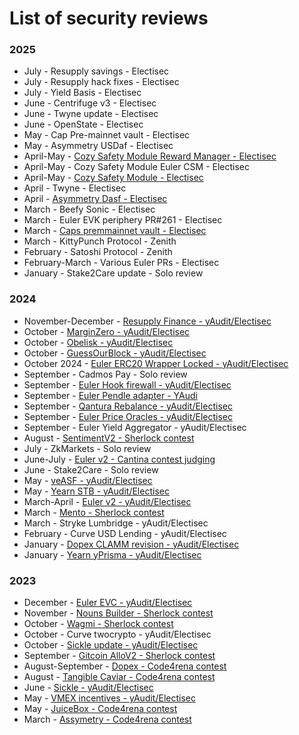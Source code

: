 # List of security reviews

### 2025

- July - Resupply savings - Electisec
- July - Resupply hack fixes - Electisec
- July - Yield Basis - Electisec
- June - Centrifuge v3 - Electisec
- June - Twyne update - Electisec
- June - OpenState - Electisec
- May - Cap Pre-mainnet vault - Electisec
- May - Asymmetry USDaf - Electisec
- April-May - [Cozy Safety Module Reward Manager - Electisec](https://reports.electisec.com/05-2025-Cozy-Safety-module-Reward-Manager)
- April-May - Cozy Safety Module Euler CSM - Electisec
- April-May - [Cozy Safety Module - Electisec](https://reports.electisec.com/05-2025-Cozy-Safety-Module)
- April - Twyne - Electisec
- April - [Asymmetry Dasf - Electisec](https://reports.electisec.com/04-2025-Asymmetry-dASF)
- March - Beefy Sonic - Electisec
- March - Euler EVK periphery PR#261 - Electisec
- March - [Caps premmainnet vault - Electisec](https://reports.electisec.com/reports/03-2025-CAP-PremainnetVault)
- March - KittyPunch Protocol - Zenith
- February - Satoshi Protocol - Zenith
- February-March - Various Euler PRs - Electisec
- January - Stake2Care update - Solo review

### 2024

- November-December - [Resupply Finance - yAudit/Electisec](https://reports.electisec.com/reports/12-2024-ResupplyFinance)
- October - [MarginZero - yAudit/Electisec](https://reports.electisec.com/reports/11-2024-MarginZero/)
- October  - [Obelisk - yAudit/Electisec](https://reports.electisec.com/reports/10-2024-Obelisk/)
- October - [GuessOurBlock - yAudit/Electisec](https://reports.electisec.com/reports/10-2024-GuessOurBlock/)
- October 2024 - [Euler ERC20 Wrapper Locked - yAudit/Electisec](https://reports.electisec.com/reports/10-2024-Euler-ERC20-Wrapper-Locked/)
- September - Cadmos Pay - Solo review
- September - [Euler Hook firewall - yAudit/Electisec](https://reports.electisec.com/reports/09-2024-Euler-Hook-Target-Firewall/)
- September - [Euler Pendle adapter - YAudi](https://reports.electisec.com/reports/09-2024-Euler-PendleOracle/)
- September - [Qantura Rebalance - yAudit/Electisec](https://reports.electisec.com/reports/09-2024-Qantura-rebalance/)
- September - [Euler Price Oracles - yAudit/Electisec](https://reports.electisec.com/reports/09-2024-Euler-price-oracles-update/)
- September - Euler Yield Aggregator - yAudit/Electisec
- August - [SentimentV2 - Sherlock contest](https://audits.sherlock.xyz/contests/349/leaderboard)
- July - ZkMarkets - Solo review
- June-July - [Euler v2 - Cantina contest judging](https://cantina.xyz/competitions/41306bb9-2bb8-4da6-95c3-66b85e11639f)
- June - Stake2Care - Solo review
- May - [veASF - yAudit/Electisec](https://reports.electisec.com/reports/06-2024-Asymmetry-veASF/)
- May - [Yearn STB - yAudit/Electisec](https://reports.electisec.com/reports/05-2024-Yearn-STB-yAudit-report/)
- March-April - [Euler v2 - yAudit/Electisec](https://reports.electisec.com/reports/03-2024-EulerV2/)
- March - [Mento - Sherlock contest](https://audits.sherlock.xyz/contests/187)
- March - Stryke Lumbridge - yAudit/Electisec
- February - Curve USD Lending - yAudit/Electisec
- January - [Dopex CLAMM revision - yAudit/Electisec](https://reports.electisec.com/reports/01-2024-Dopex-CLAMM-V2/)
- January - [Yearn yPrisma - yAudit/Electisec](https://reports.electisec.com/reports/01-2024-yPrisma/)

### 2023

- December - [Euler EVC - yAudit/Electisec](https://reports.electisec.com/reports/12-2023-Euler-EVC/)
- November - [Nouns Builder - Sherlock contest](https://audits.sherlock.xyz/contests/111)
- October - [Wagmi - Sherlock contest](https://audits.sherlock.xyz/contests/118)
- October - Curve twocrypto - yAudit/Electisec
- October - [Sickle update - yAudit/Electisec](https://reports.electisec.com/reports/10-2023-Sickle-Update/)
- September - [Gitcoin AlloV2 - Sherlock contest](https://audits.sherlock.xyz/contests/109)
- August-September - [Dopex - Code4rena contest](https://code4rena.com/audits/2023-08-dopex#top)
- August - [Tangible Caviar - Code4rena contest](https://code4rena.com/audits/2023-08-tangible-caviar#top)
- June - [Sickle - yAudit/Electisec](https://reports.electisec.com/reports/06-2023-Sickle/)
- May - [VMEX incentives - yAudit/Electisec](https://reports.electisec.com/reports/06-2023-VMEX-incentives/)
- May - [JuiceBox - Code4rena contest](https://code4rena.com/audits/2023-05-juicebox-buyback-delegate#top)
- March - [Assymetry - Code4rena contest](https://code4rena.com/audits/2023-03-asymmetry-contest#top)
